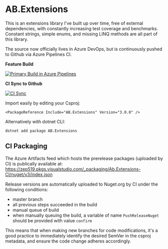 # AB.Extensions
This is an extensions library I've built up over time, free of external dependencies, with constantly increasing test coverage and benchmarks.  Constant strings, simple enums, and missing LINQ methods are all part of this library.

The source now officially lives in Azure DevOps, but is continuously pushed to Github via Azure Pipelines CI.



__Feature Build__

[![Primary Build in Azure Pipelines](https://zep519.visualstudio.com/AB.Extensions%20Github%20Project/_apis/build/status/AB.Extensions%20Github%20Project)](https://zep519.visualstudio.com/AB.Extensions%20Github%20Project/_build?definitionId=2)


__CI Sync to Github__

[![CI Sync](https://zep519.visualstudio.com/AB.Extensions%20Github%20Project/_apis/build/status/Sync%20to%20Github)](https://zep519.visualstudio.com/AB.Extensions%20Github%20Project/_build/latest?definitionId=3)

Import easily by editing your Csproj:

``<PackageReference Include="AB.Extensions" Version="3.0.0" />``

Alternatively with dotnet CLI:

``dotnet add package AB.Extensions``


## CI Packaging
The Azure Artifacts feed which hosts the prerelease packages (uploaded by CI) is publically available at: https://zep519.pkgs.visualstudio.com/_packaging/Ab.Extensions-CI/nuget/v3/index.json

Release versions are automatically uploaded to Nuget.org by CI under the following conditions:
- master branch
- all previous steps succeeded in the build
- manual queue of build
- when manually queuing the build, a variable of name ```PushReleaseNuget``` should be provided with value ```confirm```

This means that when making new branches for code modifications, it's a good practice to immediately identify the desired SemVer in the csproj metadata, and ensure the code change adheres accordingly.